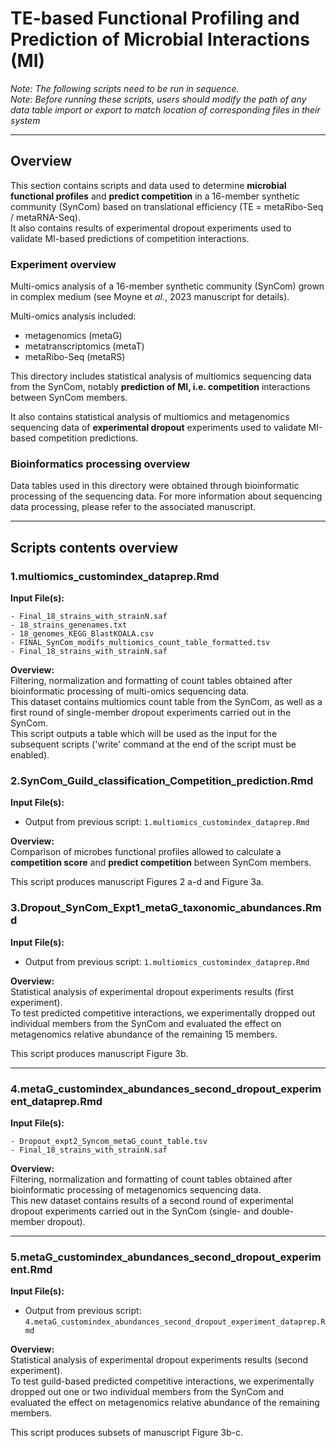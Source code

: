 # TE-based Functional Profiling and Prediction of Microbial Interactions (MI)

_Note: The following scripts need to be run in sequence._  
_Note: Before running these scripts, users should modify the path of any data table import or export to match location of corresponding files in their system_ 

*** 

## Overview

This section contains scripts and data used to determine __microbial functional profiles__ and __predict competition__ in a 16-member synthetic community (SynCom) based on translational efficiency (TE = metaRibo-Seq / metaRNA-Seq).  
It also contains results of experimental dropout experiments used to validate MI-based predictions of competition interactions.  

### Experiment overview  

Multi-omics analysis of a 16-member synthetic community (SynCom) grown in complex medium (see Moyne et _al._, 2023 manuscript for details).  

Multi-omics analysis included:  
- metagenomics (metaG)  
- metatranscriptomics (metaT)  
- metaRibo-Seq (metaRS)  

This directory includes statistical analysis of multiomics sequencing data from the SynCom, notably  __prediction of MI, i.e. competition__ interactions between SynCom members.  

It also contains statistical analysis of multiomics and metagenomics sequencing data of __experimental dropout__ experiments used to validate MI-based competition predictions.  

### Bioinformatics processing overview  

Data tables used in this directory were obtained through bioinformatic processing of the sequencing data. For more information about sequencing data processing, please refer to the associated manuscript. 

***

## Scripts contents overview

### 1.multiomics_customindex_dataprep.Rmd  

__Input File(s):__  
```
- Final_18_strains_with_strainN.saf  
- 18_strains_genenames.txt  
- 18_genomes_KEGG_BlastKOALA.csv  
- FINAL_SynCom_modifs_multiomics_count_table_formatted.tsv  
- Final_18_strains_with_strainN.saf  
```

__Overview:__  
Filtering, normalization and formatting of count tables obtained after bioinformatic processing of multi-omics sequencing data.  
This dataset contains multiomics count table from the SynCom, as well as a first round of single-member dropout experiments carried out in the SynCom.  
This script outputs a table which will be used as the input for the subsequent scripts ('write' command at the end of the script must be enabled).  


### 2.SynCom_Guild_classification_Competition_prediction.Rmd 

__Input File(s):__  
- Output from previous script: ```1.multiomics_customindex_dataprep.Rmd```

__Overview:__  
Comparison of microbes functional profiles allowed to calculate a __competition score__ and __predict competition__ between SynCom members.  

This script produces manuscript Figures 2 a-d and Figure 3a. 


### 3.Dropout_SynCom_Expt1_metaG_taxonomic_abundances.Rmd

__Input File(s):__ 
- Output from previous script: ```1.multiomics_customindex_dataprep.Rmd```

__Overview:__  
Statistical analysis of experimental dropout experiments results (first experiment).  
To test predicted competitive interactions, we experimentally dropped out individual members from the SynCom and evaluated the effect on metagenomics relative abundance of the remaining 15 members.  

This script produces manuscript Figure 3b. 


***

### 4.metaG_customindex_abundances_second_dropout_experiment_dataprep.Rmd

__Input File(s):__  
```
- Dropout_expt2_Syncom_metaG_count_table.tsv  
- Final_18_strains_with_strainN.saf  
```

__Overview:__  
Filtering, normalization and formatting of count tables obtained after bioinformatic processing of metagenomics sequencing data.  
This new dataset contains results of a second round of experimental dropout experiments carried out in the SynCom (single- and double-member dropout). 



***

### 5.metaG_customindex_abundances_second_dropout_experiment.Rmd

__Input File(s):__ 
- Output from previous script: ```4.metaG_customindex_abundances_second_dropout_experiment_dataprep.Rmd```

__Overview:__  
Statistical analysis of experimental dropout experiments results (second experiment).  
To test guild-based predicted competitive interactions, we experimentally dropped out one or two individual members from the SynCom and evaluated the effect on metagenomics relative abundance of the remaining members.  

This script produces subsets of manuscript Figure 3b-c. 

